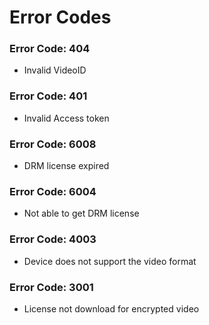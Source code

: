 # Error Codes

### Error Code: 404

*   Invalid VideoID

### Error Code: 401

*   Invalid Access token

### Error Code: 6008

*   DRM license expired

### Error Code: 6004

*   Not able to get DRM license

### Error Code: 4003

*   Device does not support the video format

### Error Code: 3001

*   License not download for encrypted video
